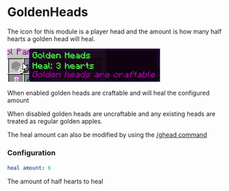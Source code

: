 GoldenHeads
===========

The icon for this module is a player head and the amount is how many
half hearts a golden head will heal.

![head](../../images/example-inventory-with-config.png)

When enabled golden heads are craftable and will heal the configured amount

When disabled golden heads are uncraftable and any existing heads are treated
as regular golden apples.

The heal amount can also be modified by using the [/ghead command](../commands/ghead.md)

### Configuration

```yaml
heal amount: 6
```

The amount of half hearts to heal